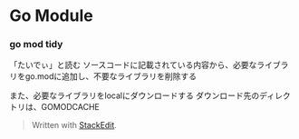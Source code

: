 # Go Module

### go mod tidy
「たいでぃ」と読む
ソースコードに記載されている内容から、必要なライブラリをgo.modに追加し、不要なライブラリを削除する

また、必要なライブラリをlocalにダウンロードする
ダウンロード先のディレクトリは、GOMODCACHE 



> Written with [StackEdit](https://stackedit.io/).
<!--stackedit_data:
eyJoaXN0b3J5IjpbLTg4NjgyNzI1MSwtMTU4NjM2ODQ3Ml19
-->